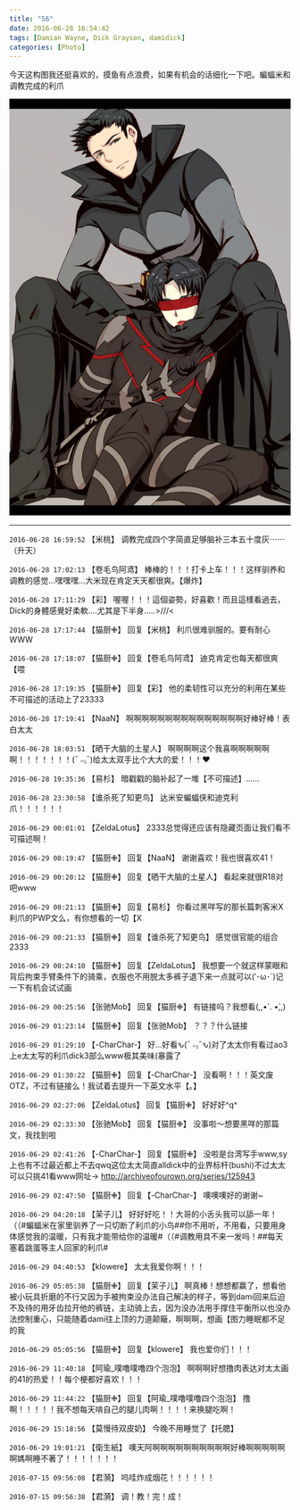 ```yaml
---
title: "56"
date: 2016-06-28 16:54:42
tags: [Damian Wayne, Dick Grayson, damidick]
categories: [Photo]
---
```


<p>今天这构图我还挺喜欢的，摸鱼有点浪费，如果有机会的话细化一下吧。蝙蝠米和调教完成的利爪</p>

![](https://raw.githubusercontent.com/alicewish/meowchain247/master/img_cVZNdzJtQk9JV2RGQmRrREhqWFFhUUVxYzluanB4TUx5dHBkMDAvNlFJUFcxZ1JzWHVndEpBPT0.jpg)

---

`2016-06-28 16:59:52` 【米桃】 调教完成四个字简直足够脑补三本五十度灰⋯⋯（升天）

`2016-06-28 17:02:13` 【卷毛鸟阿鸢】 棒棒的！！！打卡上车！！！这样驯养和调教的感觉…嘿嘿嘿…大米现在肯定天天都很爽。【爆炸】

`2016-06-28 17:11:29` 【彩】 喔喔！！！這個姿勢，好喜歡！而且這樣看過去，Dick的身體感覺好柔軟....尤其是下半身.....>///<

`2016-06-28 17:17:44` 【猫厨✙】 回复【米桃】 利爪很难驯服的。要有耐心WWW

`2016-06-28 17:18:07` 【猫厨✙】 回复【卷毛鸟阿鸢】 迪克肯定也每天都很爽【喂

`2016-06-28 17:19:35` 【猫厨✙】 回复【彩】 他的柔韧性可以充分的利用在某些不可描述的活动上了23333

`2016-06-28 17:19:41` 【NaaN】 啊啊啊啊啊啊啊啊啊啊啊啊啊啊啊好棒好棒！表白太太

`2016-06-28 18:03:51` 【晒干大脑的土星人】 啊啊啊啊这个我喜啊啊啊啊啊啊！！！！！！！(¯﹃¯)给太太双手比个大大的爱！！！❤

`2016-06-28 19:35:36` 【易杉】 暗戳戳的脑补起了一堆【不可描述】……

`2016-06-28 23:30:58` 【谁杀死了知更鸟】 达米安蝙蝠侠和迪克利爪！！！！！！

`2016-06-29 00:01:01` 【ZeldaLotus】 2333总觉得还应该有隐藏页面让我们看不可描述啊！

`2016-06-29 00:19:47` 【猫厨✙】 回复【NaaN】 谢谢喜欢！我也很喜欢41！

`2016-06-29 00:20:12` 【猫厨✙】 回复【晒干大脑的土星人】 看起来就很R18对吧www

`2016-06-29 00:21:13` 【猫厨✙】 回复【易杉】 你看过黑咩写的那长篇刺客米X利爪的PWP文么，有你想看的一切【X

`2016-06-29 00:21:33` 【猫厨✙】 回复【谁杀死了知更鸟】 感觉很官能的组合2333

`2016-06-29 00:24:10` 【猫厨✙】 回复【ZeldaLotus】 我想要一个就这样蒙眼和背后拘束手臂条件下的骑乘，衣服也不用脱太多裤子退下来一点就可以(′･ω･`)记一下有机会试试画

`2016-06-29 00:25:56` 【张驰Mob】 回复【猫厨✙】 有链接吗？我想看(,,•́ . •̀,,)

`2016-06-29 01:23:14` 【猫厨✙】 回复【张驰Mob】 ？？？什么链接

`2016-06-29 01:29:10` 【-CharChar-】 好…好看ԅ(¯﹃¯ԅ)对了太太你有看过ao3上e太太写的利爪dick3部么www极其美味(暴露了

`2016-06-29 01:30:22` 【猫厨✙】 回复【-CharChar-】 没看啊！！！英文废OTZ，不过有链接么！我试着去提升一下英文水平【。】

`2016-06-29 02:27:06` 【ZeldaLotus】 回复【猫厨✙】 好好好^q^

`2016-06-29 02:33:30` 【张驰Mob】 回复【猫厨✙】 没事啦～想要黑咩的那篇文，我找到啦

`2016-06-29 02:41:26` 【-CharChar-】 回复【猫厨✙】 没啦是台湾写手www,sy上也有不过最近都上不去qwq这位太太简直alldick中的业界标杆(bushi)不过太太可以只挑41看www网址→ <http://archiveofourown.org/series/125943>

`2016-06-29 02:47:50` 【猫厨✙】 回复【-CharChar-】 噢噢噢好的谢谢~

`2016-06-29 04:20:18` 【茉子儿】 好好好吃！！大哥的小舌头我可以舔一年！（（#蝙蝠米在家里驯养了一只切断了利爪的小鸟##你不用听，不用看，只要用身体感觉我的温暖，只有我才能带给你的温暖#（（#调教用具不来一发吗！##每天塞着跳蛋等主人回家的利爪#

`2016-06-29 04:40:53` 【klowere】 太太我爱你啊！！！

`2016-06-29 05:05:38` 【猫厨✙】 回复【茉子儿】 啊真棒！想想都赢了，想看他被小玩具折磨的不行又因为手被拘束没办法自己解决的样子，等到dami回来后迫不及待的用牙齿拉开他的裤链，主动骑上去，因为没办法用手撑住平衡所以也没办法控制重心，只能随着dami往上顶的力道颠簸，啊啊啊，想画【图力睡眠都不足的我

`2016-06-29 05:05:56` 【猫厨✙】 回复【klowere】 我也爱你们！！！

`2016-06-29 11:40:18` 【阿瑜\_噗噜噗噜四个泡泡】 啊啊啊好想撸肉表达对太太画的41的热爱！！每个梗都好喜欢！！！

`2016-06-29 11:44:22` 【猫厨✙】 回复【阿瑜\_噗噜噗噜四个泡泡】 撸啊！！！！！我不想每天啃自己的腿儿肉啊！！！！来换腿吃啊！

`2016-06-29 15:18:56` 【莫慢待双皮奶】 今晚不用睡觉了【托腮】

`2016-06-29 19:01:21` 【衛生紙】 噢天阿啊啊啊啊啊啊啊啊啊啊好棒啊啊啊啊啊啊媽啊睡不著了！！！！！！！

`2016-07-15 09:56:08` 【君漪】 呜哇炸成烟花！！！！！！

`2016-07-15 09:56:38` 【君漪】 调！教！完！成！
